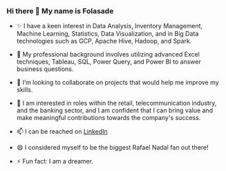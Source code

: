 ### Hi there 👋 My name is Folasade

- ✨ I have a keen interest in Data Analysis, Inventory Management, Machine Learning, Statistics, Data Visualization, and in Big Data technologies such as GCP, Apache Hive, Hadoop, and Spark.

- 🔭 My professional background involves utilizing advanced Excel techniques, Tableau, SQL, Power Query, and Power BI to answer business questions.

- 👯 I’m looking to collaborate on projects that would help me improve my skills.

- 🤔 I am interested in roles within the retail, telecommunication industry, and the banking sector, and I am confident that I can bring value and make meaningful contributions towards the company's success.

- 📫 I can be reached on [LinkedIn](https://www.linkedin.com/in/theresa-ojo-39769313b) 

- 😄 I considered myself to be the biggest Rafael Nadal fan out there!

- ⚡ Fun fact: I am a dreamer.
